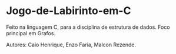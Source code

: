 # Jogo-de-Labirinto-em-C

Feito na linguagem C, para a disciplina de estrutura de dados.
Foco principal em Grafos.

Autores: Caio Henrique, Enzo Faria, Malcon Rezende.
